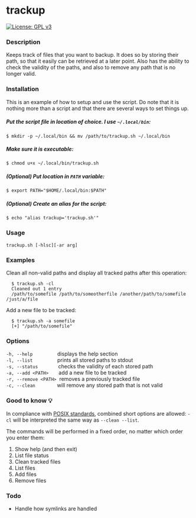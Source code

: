 # trackup

[![License: GPL v3](https://img.shields.io/badge/License-GPLv3-blue.svg)](https://www.gnu.org/licenses/gpl-3.0)

### Description

Keeps track of files that you want to backup. It does so by storing their path, so that it easily can be retrieved at a later point. Also has the ability to check the validity of the paths, and also to remove any path that is no longer valid.

### Installation

This is an example of how to setup and use the script. Do note that it is nothing more than a script and that there are several ways to set things up. 

##### Put the script file in location of choice. I use `~/.local/bin`:
````
$ mkdir -p ~/.local/bin && mv /path/to/trackup.sh ~/.local/bin
````

##### Make sure it is executable:
````
$ chmod u+x ~/.local/bin/trackup.sh
````

##### (Optional) Put location in `PATH` variable:
````
$ export PATH="$HOME/.local/bin:$PATH"
````

##### (Optional) Create an alias for the script:
````
$ echo "alias trackup='trackup.sh'"
````

### Usage
````
trackup.sh [-hlsc][-ar arg]
````
  
### Examples
Clean all non-valid paths and display all tracked paths after this operation:
````
  $ trackup.sh -cl
  Cleaned out 1 entry
  /path/to/somefile /path/to/someotherfile /another/path/to/somefile /just/a/file
````
Add a new file to be tracked:
````
  $ trackup.sh -a somefile
  [+] "/path/to/somefile"
````
    
### Options

  `-h, --help`&nbsp;&nbsp;&nbsp;&nbsp;&nbsp;&nbsp;&nbsp;&nbsp;&nbsp;&nbsp;&nbsp;&nbsp;&nbsp;&nbsp;&nbsp;&nbsp;&nbsp;displays the help section  
  `-l, --list`&nbsp;&nbsp;&nbsp;&nbsp;&nbsp;&nbsp;&nbsp;&nbsp;&nbsp;&nbsp;&nbsp;&nbsp;&nbsp;&nbsp;&nbsp;&nbsp;&nbsp;prints all stored paths to stdout  
  `-s, --status`&nbsp;&nbsp;&nbsp;&nbsp;&nbsp;&nbsp;&nbsp;&nbsp;&nbsp;&nbsp;&nbsp;&nbsp;&nbsp;&nbsp;checks the validity of each stored path  
  `-a, --add <PATH>`&nbsp;&nbsp;&nbsp;&nbsp;&nbsp;&nbsp;&nbsp;add a new file to be tracked  
  `-r, --remove <PATH>`&nbsp;&nbsp;removes a previously tracked file  
  `-c, --clean`&nbsp;&nbsp;&nbsp;&nbsp;&nbsp;&nbsp;&nbsp;&nbsp;&nbsp;&nbsp;&nbsp;&nbsp;&nbsp;&nbsp;&nbsp;will remove any stored path that is not valid  
  
### Good to know 💡
In compliance with [POSIX standards](https://pubs.opengroup.org/onlinepubs/9699919799/basedefs/V1_chap12.html), combined short options are allowed: `-cl` will be interpreted the same way as `--clean --list`.

The commands will be performed in a fixed order, no matter which order you enter them:
1. Show help (and then exit)
2. List file status
3. Clean tracked files
4. List files
5. Add files
6. Remove files

### Todo
* Handle how symlinks are handled

